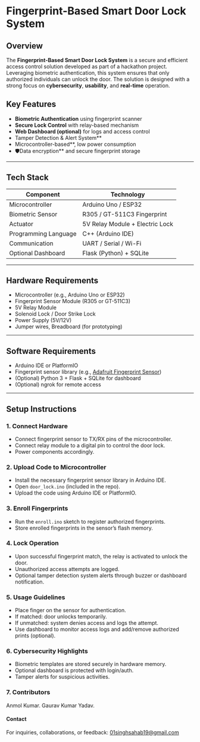 # Fingerprint-Based Smart Door Lock System

## Overview

The **Fingerprint-Based Smart Door Lock System** is a secure and efficient access control solution developed as part of a hackathon project. Leveraging biometric authentication, this system ensures that only authorized individuals can unlock the door. The solution is designed with a strong focus on **cybersecurity**, **usability**, and **real-time** operation.

##  Key Features

- **Biometric Authentication** using fingerprint scanner
- **Secure Lock Control** with relay-based mechanism
- **Web Dashboard (optional)** for logs and access control
- Tamper Detection & Alert System**
- Microcontroller-based**, low power consumption
- 🛡Data encryption** and secure fingerprint storage

---

## Tech Stack

| Component             | Technology                    |
|----------------------|-------------------------------|
| Microcontroller       | Arduino Uno / ESP32           |
| Biometric Sensor      | R305 / GT-511C3 Fingerprint   |
| Actuator              | 5V Relay Module + Electric Lock |
| Programming Language  | C++ (Arduino IDE)             |
| Communication         | UART / Serial / Wi-Fi         |
| Optional Dashboard    | Flask (Python) + SQLite       |

---

## Hardware Requirements

-  Microcontroller (e.g., Arduino Uno or ESP32)
-  Fingerprint Sensor Module (R305 or GT-511C3)
-  5V Relay Module
-  Solenoid Lock / Door Strike Lock
-  Power Supply (5V/12V)
-  Jumper wires, Breadboard (for prototyping)

---

##  Software Requirements

- Arduino IDE or PlatformIO
- Fingerprint sensor library (e.g., [Adafruit Fingerprint Sensor](https://github.com/adafruit/Adafruit-Fingerprint-Sensor-Library))
- (Optional) Python 3 + Flask + SQLite for dashboard
- (Optional) ngrok for remote access

---

##  Setup Instructions

### 1.  Connect Hardware

- Connect fingerprint sensor to TX/RX pins of the microcontroller.
- Connect relay module to a digital pin to control the door lock.
- Power components accordingly.

### 2.  Upload Code to Microcontroller

- Install the necessary fingerprint sensor library in Arduino IDE.
- Open `door_lock.ino` (included in the repo).
- Upload the code using Arduino IDE or PlatformIO.

### 3.  Enroll Fingerprints

- Run the `enroll.ino` sketch to register authorized fingerprints.
- Store enrolled fingerprints in the sensor’s flash memory.

### 4. Lock Operation

- Upon successful fingerprint match, the relay is activated to unlock the door.
- Unauthorized access attempts are logged.
- Optional tamper detection system alerts through buzzer or dashboard notification.

### 5. Usage Guidelines

- Place finger on the sensor for authentication.
- If matched: door unlocks temporarily.
- If unmatched: system denies access and logs the attempt.
- Use dashboard to monitor access logs and add/remove authorized prints (optional).

### 6. Cybersecurity Highlights

- Biometric templates are stored securely in hardware memory.
- Optional dashboard is protected with login/auth.
- Tamper alerts for suspicious activities.

### 7. Contributors
Anmol Kumar.
Gaurav Kumar Yadav.

#### Contact

For inquiries, collaborations, or feedback:
01singhsahab19@gmail.com
